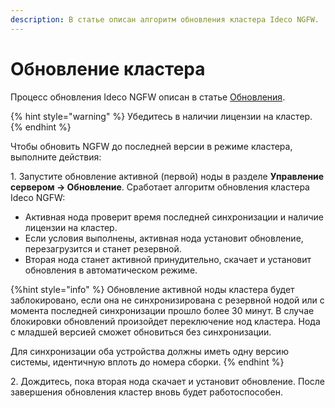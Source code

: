 ```yaml
---
description: В статье описан алгоритм обновления кластера Ideco NGFW.
---
```


# Обновление кластера

Процесс обновления Ideco NGFW описан в статье [Обновления](/settings/server-management/server-update.md).

{% hint style="warning" %}
Убедитесь в наличии лицензии на кластер.
{% endhint %}

Чтобы обновить NGFW до последней версии в режиме кластера, выполните действия:

1\. Запустите обновление активной (первой) ноды в разделе **Управление сервером -> Обновление**. Сработает алгоритм обновления кластера Ideco NGFW:

* Активная нода проверит время последней синхронизации и наличие лицензии на кластер.
* Если условия выполнены, активная нода установит обновление, перезагрузится и станет резервной.
* Вторая нода станет активной принудительно, скачает и установит обновления в автоматическом режиме.

{%hint style="info" %}
Обновление активной ноды кластера будет заблокировано, если она не синхронизирована с резервной нодой или с момента последней синхронизации прошло более 30 минут. В случае блокировки обновлений произойдет переключение нод кластера. Нода с младшей версией сможет обновиться без синхронизации.

Для синхронизации оба устройства должны иметь одну версию системы, идентичную вплоть до номера сборки.
{% endhint %}
    
2\. Дождитесь, пока вторая нода скачает и установит обновление. После завершения обновления кластер вновь будет работоспособен.